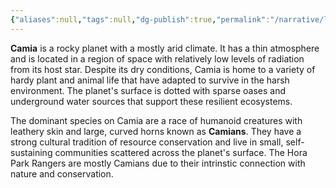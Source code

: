 ```yaml
---
{"aliases":null,"tags":null,"dg-publish":true,"permalink":"/narrative/locations/minor-worlds/camia/","dgPassFrontmatter":true}
---
```



**Camia** is a rocky planet with a mostly arid climate. It has a thin atmosphere and is located in a region of space with relatively low levels of radiation from its host star. Despite its dry conditions, Camia is home to a variety of hardy plant and animal life that have adapted to survive in the harsh environment. The planet's surface is dotted with sparse oases and underground water sources that support these resilient ecosystems. 

The dominant species on Camia are a race of humanoid creatures with leathery skin and large, curved horns known as **Camians**. They have a strong cultural tradition of resource conservation and live in small, self-sustaining communities scattered across the planet's surface. The Hora Park Rangers are mostly Camians due to their intrinstic connection with nature and conservation.